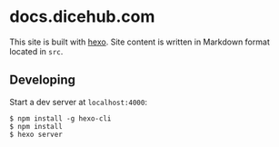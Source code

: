 # docs.dicehub.com

This site is built with [hexo](http://hexo.io/). Site content is written in Markdown format located in `src`.

## Developing

Start a dev server at `localhost:4000`:

```
$ npm install -g hexo-cli
$ npm install
$ hexo server
```
